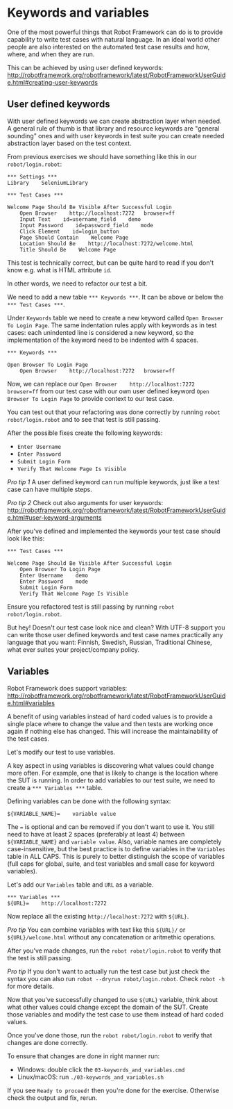 # Keywords and variables

One of the most powerful things that Robot Framework can do is to provide capability to write test cases
with natural language. In an ideal world other people are also interested on the automated test case results and
how, where, and when they are run.

This can be achieved by using user defined keywords:
http://robotframework.org/robotframework/latest/RobotFrameworkUserGuide.html#creating-user-keywords

## User defined keywords

With user defined keywords we can create abstraction layer when needed.
A general rule of thumb is that library and resource keywords are "general sounding" ones and with user keywords in test suite you can create needed abstraction layer based on the test context.

From previous exercises we should have something like this in our `robot/login.robot`:

```
*** Settings ***
Library    SeleniumLibrary

*** Test Cases ***

Welcome Page Should Be Visible After Successful Login
    Open Browser    http://localhost:7272   browser=ff
    Input Text    id=username_field    demo
    Input Password    id=password_field    mode
    Click Element    id=login_button
    Page Should Contain    Welcome Page
    Location Should Be    http://localhost:7272/welcome.html
    Title Should Be    Welcome Page
```

This test is technically correct, but can be quite hard to read if you don't know e.g. what is HTML attribute `id`.

In other words, we need to refactor our test a bit.

We need to add a new table `*** Keywords ***`. It can be above or below the `*** Test Cases ***`.

Under `Keywords` table we need to create a new keyword called `Open Browser To Login Page`. The same indentation
rules apply with keywords as in test cases: each unindented line is considered a new keyword, so the implementation
of the keyword need to be indented with 4 spaces.

```
*** Keywords ***

Open Browser To Login Page
    Open Browser    http://localhost:7272   browser=ff
```

Now, we can replace our `Open Browser    http://localhost:7272   browser=ff` from our test case with our own
user defined keyword `Open Browser To Login Page` to provide context to our test case.

You can test out that your refactoring was done correctly by running `robot robot/login.robot` and to see that test is still passing.

After the possible fixes create the following keywords:

  - `Enter Username`
  - `Enter Password`
  - `Submit Login Form`
  - `Verify That Welcome Page Is Visible`

*Pro tip 1* A user defined keyword can run multiple keywords, just like a test case can have multiple steps.

*Pro tip 2* Check out also arguments for user keywords: http://robotframework.org/robotframework/latest/RobotFrameworkUserGuide.html#user-keyword-arguments

After you've defined and implemented the keywords your test case should look like this:

```
*** Test Cases ***

Welcome Page Should Be Visible After Successful Login
    Open Browser To Login Page
    Enter Username    demo
    Enter Password    mode
    Submit Login Form
    Verify That Welcome Page Is Visible
```

Ensure you refactored test is still passing by running `robot robot/login.robot`.

But hey! Doesn't our test case look nice and clean? With UTF-8 support you can write those user defined keywords and test case names practically any language that you want: Finnish, Swedish, Russian, Traditional Chinese, what ever suites your project/company policy.


## Variables

Robot Framework does support variables: http://robotframework.org/robotframework/latest/RobotFrameworkUserGuide.html#variables

A benefit of using variables instead of hard coded values is to provide a single place where to change the value and then tests are working once again if nothing else has changed. This will increase the maintainability of the test cases.

Let's modify our test to use variables.

A key aspect in using variables is discovering what values could change more often. For example, one that is likely
to change is the location where the SUT is running. In order to add variables to our test suite,
we need to create a `*** Variables ***` table.

Defining variables can be done with the following syntax:
```
${VARIABLE_NAME}=    variable value
```

The `=` is optional and can be removed if you don't want to use it. You still need to have at least 2 spaces
(preferably at least 4) between `${VARIABLE_NAME}` and `variable value`. Also, variable names are completely
case-insensitive, but the best practice is to define variables in the `Variables` table in ALL CAPS. This is
purely to better distinguish the scope of variables (full caps for global, suite, and test variables and small
case for keyword variables).

Let's add our `Variables` table and `URL` as a variable.

```
*** Variables ***
${URL}=    http://localhost:7272
```

Now replace all the existing `http://localhost:7272` with `${URL}`.

*Pro tip* You can combine variables with text like this `${URL}/` or `${URL}/welcome.html` without any concatenation or aritmethic operations.

After you've made changes, run the `robot robot/login.robot` to verify that the test is still passing.

*Pro tip* If you don't want to actually run the test case but just check the syntax you can also run `robot --dryrun robot/login.robot`. Check `robot -h` for more details.


Now that you've successfully changed to use `${URL}` variable,
think about what other values could change except the domain of the SUT.
Create those variables and modify the test case to use them instead of hard coded values.

Once you've done those, run the `robot robot/login.robot` to verify that changes are done correctly.

To ensure that changes are done in right manner run:

  - Windows: double click the `03-keywords_and_variables.cmd`
  - Linux/macOS: run `./03-keywords_and_variables.sh`

If you see `Ready to proceed!` then you're done for the exercise. Otherwise check the output and fix, rerun.
